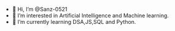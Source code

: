 - 👋 Hi, I’m @Sanz-0521
- 👀 I’m interested in Artificial Intelligence and Machine learning.
- 🌱 I’m currently learning DSA,JS,SQL and Python.


<!---
Sanz-0521/Sanz-0521 is a ✨ special ✨ repository because its `README.md` (this file) appears on your GitHub profile.
You can click the Preview link to take a look at your changes.
--->
